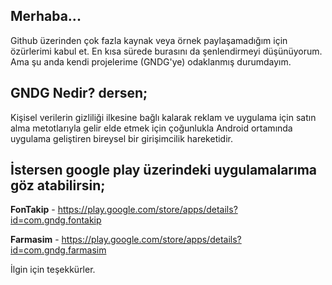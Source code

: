 ## Merhaba...

Github üzerinden çok fazla kaynak veya örnek paylaşamadığım için özürlerimi kabul et. En kısa sürede burasını da şenlendirmeyi düşünüyorum. 
Ama şu anda kendi projelerime (GNDG'ye) odaklanmış durumdayım.

## GNDG Nedir? dersen;

Kişisel verilerin gizliliği ilkesine bağlı kalarak reklam ve uygulama için satın alma metotlarıyla gelir elde etmek için çoğunlukla Android ortamında uygulama geliştiren bireysel bir girişimcilik hareketidir.

## İstersen google play üzerindeki uygulamalarıma göz atabilirsin;

**FonTakip** - https://play.google.com/store/apps/details?id=com.gndg.fontakip

**Farmasim** - https://play.google.com/store/apps/details?id=com.gndg.farmasim

İlgin için teşekkürler.
